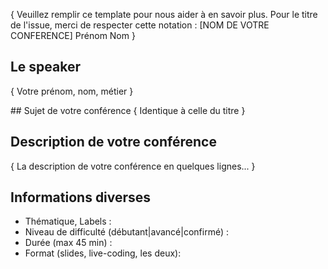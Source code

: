 { Veuillez remplir ce template pour nous aider à en savoir plus.
Pour le titre de l'issue, merci de respecter cette notation : [NOM DE VOTRE CONFERENCE] Prénom Nom }


## Le speaker
{ Votre prénom, nom, métier }

## Sujet de votre conférence
{ Identique à celle du titre }

## Description de votre conférence
{ La description de votre conférence en quelques lignes... }

## Informations diverses
* Thématique, Labels :
* Niveau de difficulté (débutant|avancé|confirmé) :
* Durée (max 45 min) : 
* Format (slides, live-coding, les deux): 
